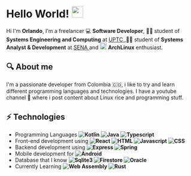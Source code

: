 # Hello World! <img src="https://blog.joypixels.com/content/images/2019/06/waving_hand_sign_1024.gif" width="30"/>
Hi I'm <b>Orlando</b>, I'm a freelancer 💻 <b>Software Developer</b>, :student: student of <b>Systems Engineering and Computing</b> at <a href="https://www.uptc.edu.co/sitio/portal/" target="_blank"> UPTC </a>,:student: student of <b>Systems Analyst & Development</b> at <a href="https://www.sena.edu.co" target="_blank"> SENA </a> and <img src="https://upload.wikimedia.org/wikipedia/commons/thumb/a/a5/Archlinux-icon-crystal-64.svg/1200px-Archlinux-icon-crystal-64.svg.png" width="18"/> <b>ArchLinux</b> enthusiast.


## 🔍 About me
I'm a passionate developer from Colombia :colombia:, i like to try and learn different programming languages and technologies.
I have a youtube channel :movie_camera: where i post content about Linux rice and programming stuff.

## ⚡ Technologies
- Programming Languages **![Kotlin](https://img.shields.io/badge/-Kotlin-824ddc?&logo=kotlin&logoColor=white&style=flat)** **![Java](https://img.shields.io/badge/-Java-ed2025?&logo=java&logoColor=white&style=flat)** **![Typescript](https://img.shields.io/badge/-Typescript-blue?&logo=typescript&logoColor=white&style=flat)** 
- Front-end development using **![React](https://img.shields.io/badge/-React-FFFFFF?&logo=react&style=flat) ![HTML](https://img.shields.io/badge/-HTML-dd4b25?&logo=html5&logoColor=white) ![Javascript](https://img.shields.io/badge/-Javascript-white?&logo=javascript&logoColor=ffcc00&style=flat) ![CSS](https://img.shields.io/badge/-CSS-blue?&logo=css3&style=flat)**
- Backend development using **![Express](https://img.shields.io/badge/-Express-black?&logo=express&style=flat) ![Spring](https://img.shields.io/badge/-Spring-65b743?&logo=spring&logoColor=white&style=flat)** 
- Mobile development for **![Android](https://img.shields.io/badge/-Android-30d780?&logo=android&logoColor=white&style=flat)** 
- Database that I know **![Sqlite3](https://img.shields.io/badge/-SQLite3-3e9bd5?&logo=sqlite&style=flat) ![Firestore](https://img.shields.io/badge/-Firestore-FFFFFF?&logo=firebase&style=flat) ![Oracle](https://img.shields.io/badge/-Oracle-e02427?&logo=oracle&logoColor=white&style=flat)**
- Currently Learning **![Web Assembly](https://img.shields.io/badge/-WebAssembly-FFFFFF?&logo=webassembly&style=flat) ![Rust](https://img.shields.io/badge/-Rust-black?&logo=rust&style=flat)**


<!--
**Nojipiz/Nojipiz** is a ✨ _special_ ✨ repository because its `README.md` (this file) appears on your GitHub profile.

Here are some ideas to get you started:

- 🔭 I’m currently working on ...
- 🌱 I’m currently learning ...
- 👯 I’m looking to collaborate on ...
- 🤔 I’m looking for help with ...
- 💬 Ask me about ...
- 📫 How to reach me: ...
- 😄 Pronouns: ...
- ⚡ Fun fact: ...
-->
